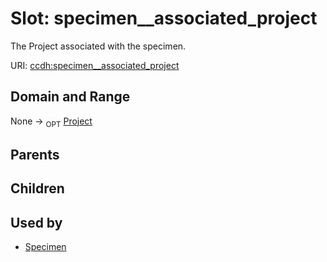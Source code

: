 
# Slot: specimen__associated_project


The Project associated with the specimen.

URI: [ccdh:specimen__associated_project](https://example.org/ccdh/specimen__associated_project)


## Domain and Range

None ->  <sub>OPT</sub> [Project](Project.md)

## Parents


## Children


## Used by

 * [Specimen](Specimen.md)
